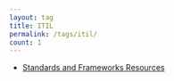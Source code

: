 ```yaml
---
layout: tag
title: ITIL
permalink: /tags/itil/
count: 1
---
```


- [Standards and Frameworks Resources](https://itsmejayd.github.io/blog/resources%20directory/standards-and-frameworks-resources/)

